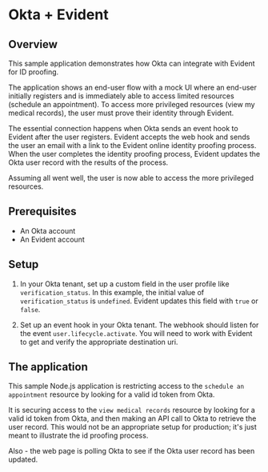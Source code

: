 # Okta + Evident #

## Overview ##

This sample application demonstrates how Okta can integrate with Evident for ID proofing.

The application shows an end-user flow with a mock UI where an end-user initially registers and is immediately able to access limited resources (schedule an appointment). To access more privileged resources (view my medical records), the user must prove their identity through Evident.

The essential connection happens when Okta sends an event hook to Evident after the user registers. Evident accepts the web hook and sends the user an email with a link to the Evident online identity proofing process. When the user completes the identity proofing process, Evident updates the Okta user record with the results of the process.

Assuming all went well, the user is now able to access the more privileged resources.

## Prerequisites ##

* An Okta account
* An Evident account

## Setup ##

1. In your Okta tenant, set up a custom field in the user profile like `verification_status`. In this example, the initial value of `verification_status` is `undefined`. Evident updates this field with `true` or `false`.

2. Set up an event hook in your Okta tenant. The webhook should listen for the event `user.lifecycle.activate`. You will need to work with Evident to get and verify the appropriate destination uri.

## The application ##

This sample Node.js application is restricting access to the `schedule an appointment` resource by looking for a valid id token from Okta.

It is securing access to the `view medical records` resource by looking for a valid id token from Okta, and then making an API call to Okta to retrieve the user record. This would not be an appropriate setup for production; it's just meant to illustrate the id proofing process.

Also - the web page is polling Okta to see if the Okta user record has been updated.
